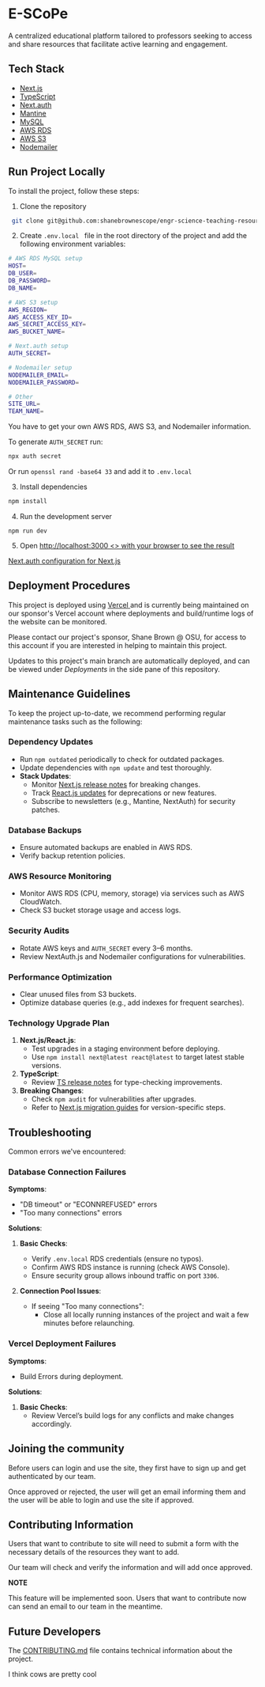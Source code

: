 # E-SCoPe

A centralized educational platform tailored to professors seeking to access and share resources that facilitate active learning and engagement. 

## Tech Stack
* <a href="https://nextjs.org" > Next.js </a>
* <a href="https://www.typescriptlang.org" > TypeScript </a>
* <a href="https://next-auth.js.org" > Next.auth </a>
* <a href="https://mantine.dev" > Mantine </a>
* <a href="https://www.mysql.com" > MySQL </a>
* <a href="https://aws.amazon.com/rds/" > AWS RDS </a>
* <a href="https://aws.amazon.com/s3/" > AWS S3 </a>
* <a href="https://www.nodemailer.com" > Nodemailer </a>

## Run Project Locally
To install the project, follow these steps:

1. Clone the repository
```bash
 git clone git@github.com:shanebrownescope/engr-science-teaching-resources.git 
```
 
2. Create `.env.local ` file in the root directory of the project and add the following environment variables:

```bash
# AWS RDS MySQL setup
HOST=
DB_USER=
DB_PASSWORD=
DB_NAME=

# AWS S3 setup
AWS_REGION=
AWS_ACCESS_KEY_ID=
AWS_SECRET_ACCESS_KEY=
AWS_BUCKET_NAME=

# Next.auth setup
AUTH_SECRET=

# Nodemailer setup
NODEMAILER_EMAIL=
NODEMAILER_PASSWORD=

# Other
SITE_URL=
TEAM_NAME=
```

You have to get your own AWS RDS, AWS S3, and Nodemailer information.

To generate `AUTH_SECRET` run:
```bash
npx auth secret
```

Or run `openssl rand -base64 33` and add it to `.env.local`


3. Install dependencies
```bash
npm install
```

4. Run the development server
```
npm run dev
```

5. Open <a href="http://localhost:3000"> http://localhost:3000 <> with your browser to see the result


<a href="https://next-auth.js.org/configuration/nextjs"> Next.auth configuration for Next.js</a>

## Deployment Procedures
This project is deployed using <a href="https://www.vercel.com" > Vercel </a> and is currently being maintained on our sponsor's Vercel account where deployments and build/runtime logs of the website can be monitored. 

Please contact our project's sponsor, Shane Brown @ OSU, for access to this account if you are interested in helping to maintain this project.

Updates to this project's main branch are automatically deployed, and can be viewed under *Deployments* in the side pane of this repository.

## Maintenance Guidelines
To keep the project up-to-date, we recommend performing regular maintenance tasks such as the following:

### Dependency Updates  
- Run `npm outdated` periodically to check for outdated packages.  
- Update dependencies with `npm update` and test thoroughly.  
- **Stack Updates**:  
  - Monitor [Next.js release notes](https://nextjs.org/blog) for breaking changes.  
  - Track [React.js updates](https://react.dev/blog) for deprecations or new features.  
  - Subscribe to newsletters (e.g., Mantine, NextAuth) for security patches.  

### Database Backups  
- Ensure automated backups are enabled in AWS RDS.  
- Verify backup retention policies.  

### AWS Resource Monitoring  
- Monitor AWS RDS (CPU, memory, storage) via services such as AWS CloudWatch.  
- Check S3 bucket storage usage and access logs.  

### Security Audits  
- Rotate AWS keys and `AUTH_SECRET` every 3–6 months.  
- Review NextAuth.js and Nodemailer configurations for vulnerabilities.  

### Performance Optimization  
- Clear unused files from S3 buckets.  
- Optimize database queries (e.g., add indexes for frequent searches).  

### Technology Upgrade Plan  
1. **Next.js/React.js**:  
   - Test upgrades in a staging environment before deploying.  
   - Use `npm install next@latest react@latest` to target latest stable versions.  
2. **TypeScript**:  
   - Review [TS release notes](https://devblogs.microsoft.com/typescript/) for type-checking improvements.  
3. **Breaking Changes**:  
   - Check `npm audit` for vulnerabilities after upgrades.  
   - Refer to [Next.js migration guides](https://nextjs.org/docs/app/getting-started) for version-specific steps.  

## Troubleshooting
Common errors we've encountered: 

### Database Connection Failures

**Symptoms**:
- "DB timeout" or "ECONNREFUSED" errors  
- "Too many connections" errors  

**Solutions**:
1. **Basic Checks**:
   - Verify `.env.local` RDS credentials (ensure no typos).  
   - Confirm AWS RDS instance is running (check AWS Console).  
   - Ensure security group allows inbound traffic on port `3306`.  

2. **Connection Pool Issues**:
   - If seeing "Too many connections":
     - Close all locally running instances of the project and wait a few minutes before relaunching.

### Vercel Deployment Failures

**Symptoms**:
- Build Errors during deployment.

**Solutions**:
1. **Basic Checks**:
   - Review Vercel’s build logs for any conflicts and make changes accordingly.

## Joining the community
Before users can login and use the site, they first have to sign up and get authenticated by our team.

Once approved or rejected, the user will get an email informing them and the user will be able to login and use the site if approved.

## Contributing Information
Users that want to contribute to site will need to submit a form with the necessary details of the resources they want to add. 

Our team will check and verify the information and will add once approved.

**NOTE** 

This feature will be implemented soon.
Users that want to contribute now can send an email to our team in the meantime.

## Future Developers
The [CONTRIBUTING.md](./CONTRIBUTING.md) file contains technical information about the project.  

I think cows are pretty cool